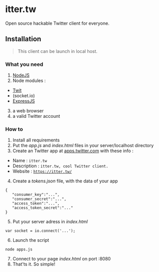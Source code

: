 # itter.tw
Open source hackable Twitter client for everyone.

## Installation
>This client can be launch in local host. 

### What you need
1. [NodeJS](https://nodejs.org/)
2. Node modules :
  * [Twit](https://www.npmjs.com/package/twit)
  * (socket.io)
  * [ExpressJS](https://expressjs.com/)
3. a web browser
4. a valid Twitter account

### How to
1. Install all requirements
2. Put the _app.js_ and _index.html_ files in your server/localhost directory
3. Create an Twitter app at [apps.twitter.com](https://apps.twitter.com/app/new) with these info :
  * Name : <code>itter.tw</code>
  * Description : <code>itter.tw, cool Twitter client.</code>
  * Website : <code>https://itter.tw/</code>
4. Create a _tokens.json_ file, with the data of your app

 ```
 {
    "consumer_key":"...",
    "consumer_secret":"...",
    "access_token":"...",
    "access_token_secret":"..."
 }
 ```
 
5. Put your server adress in _index.html_

 ```
 var socket = io.connect('...');
 ```
 
6. Launch the script

 ```
 node apps.js
 ```
 
7. Connect to your page _index.html_ on port :8080
8. That'ts it. So simple!
